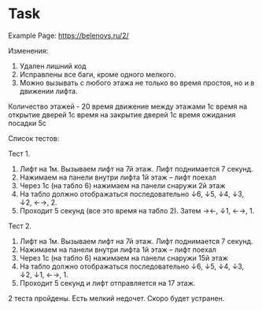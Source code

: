 # Task

Example Page: https://belenovs.ru/2/

Изменения:
1) Удален лишний код
2) Исправлены все баги, кроме одного мелкого.
3) Можно вызывать с любого этажа не только во время простоя, но и в движении лифта.

Количество этажей - 20
время движение между этажами 1с
время на открытие дверей 1с
время на закрытие дверей 1с
время ожидания посадки 5с

Список тестов:

Тест 1.
1.	Лифт на 1м. Вызываем лифт на 7й этаж. Лифт поднимается 7 секунд.
2.	Нажимаем на панели внутри лифта 1й этаж – лифт поехал
3.	Через 1с (на табло 6) нажимаем на панели снаружи 2й этаж
4.	На табло должно отображаться последовательно ↓6, ↓5, ↓4, ↓3, ↓2, ←→, 2.
5.	Проходит 5 секунд (все это время на табло 2). Затем →←, ↓1, ←→, 1.

Тест 2. 
1.	Лифт на 1м. Вызываем лифт на 7й этаж. Лифт поднимается 7 секунд.
2.	Нажимаем на панели внутри лифта 1й этаж – лифт поехал
3.	Через 1с (на табло 6) нажимаем на панели снаружи 15й этаж
4.	На табло должно отображаться последовательно ↓6, ↓5, ↓4, ↓3, ↓2, ↓1, ←→, 1.
5.	Проходит 5 секунд и лифт отправляется на 17 этаж.

2 теста пройдены. Есть мелкий недочет. Скоро будет устранен.
